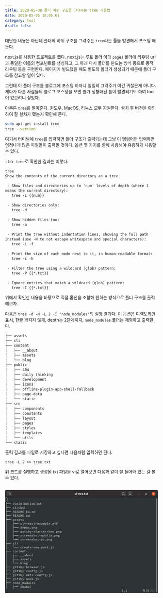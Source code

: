 ```yaml
---
title: 2020-05-08 폴더 하위 구조를 그려주는 tree 사용법
date: 2020-05-06 18:05:61
category: tool
draft: false
---
```


대단한 내용은 아닌데 폴더의 하위 구조를 그려주는 `tree`라는 툴을 발견해서 포스팅 해둔다.

next.js를 사용한 프로젝트를 했다. next.js는 루트 폴더 아래 `pages` 폴더에 라우팅 url과 동일한 이름의 컴포넌트를 생성하고, 그 아래 다시 폴더를 만드는 방식 등으로 동적 라우팅 등을 구현한다. 페이지가 빌드됐을 때도 별도의 폴더가 생성되기 때문에 폴더 구조를 참고할 일이 있다.

그런데 이 폴더 구조를 블로그에 포스팅 하자니 일일히 그려주기 여간 귀찮은게 아니다. 게다가 다른 사람들의 블로그 포스팅을 보면 뭔가 정형화된 틀이 발견되기도 하여 tool이 있으려니 싶었다.

아무튼 `tree`를 깔아준다. 윈도우, MacOS, 리눅스 모두 지원한다. 설치 후 버전을 확인하여 잘 설치가 됐는지 확인해 준다.

```bash
sudo apt-get install tree
tree --version
```

여기서 터미널에 `tree`를 입력하면 폴더 구조가 출력되는데 그냥 이 명령어만 입력하면 엄청나게 많은 파일들이 출력될 것이다. 옵션 몇 가지를 함께 사용해야 유용하게 사용할 수 있다.

`tldr tree`로 확인한 결과는 이렇다.

```
tree
Show the contents of the current directory as a tree.

 - Show files and directories up to 'num' levels of depth (where 1 means the current directory):
   tree -L {{num}}

 - Show directories only:
   tree -d

 - Show hidden files too:
   tree -a

 - Print the tree without indentation lines, showing the full path instead (use -N to not escape whitespace and special characters):
   tree -i -f

 - Print the size of each node next to it, in human-readable format:
   tree -s -h

 - Filter the tree using a wildcard (glob) pattern:
   tree -P {{*.txt}}

 - Ignore entries that match a wildcard (glob) pattern:
   tree -I {{*.txt}}
```

위에서 확인한 내용을 바탕으로 직접 옵션을 조합해 원하는 방식으로 폴더 구조를 출력해보자.

다음은 `tree -d -N -L 2 -I "node_modules"`의 실행 결과다. 이 옵션은 디렉토리만 표시, 한글 깨지지 않게, depth는 2단계까지, `node_modules` 폴더는 제외하고 출력한다.

```
├── assets
├── cli
├── content
│   ├── __about
│   ├── assets
│   └── blog
├── public
│   ├── 404
│   ├── daily thinking
│   ├── development
│   ├── icons
│   ├── offline-plugin-app-shell-fallback
│   ├── page-data
│   └── static
├── src
│   ├── components
│   ├── constants
│   ├── layout
│   ├── pages
│   ├── styles
│   ├── templates
│   └── utils
└── static
```

출력 결과를 파일로 저장하고 싶다면 다음처럼 입력하면 된다.

```
tree -L 2 >> tree.txt
```

위 코드를 실행하고 생성된 txt 파일을 vi로 열어보면 다음과 같이 잘 들어와 있는 걸 볼 수 있다.

<br>

<div align="center">
  <img src="./images/tree.png" />
</div>

<br>
